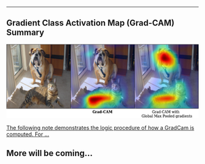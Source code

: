 
**********
## Gradient Class Activation Map (Grad-CAM) Summary
![GradCam](img/blog/GradCam/GradCam.png)

[The following note demonstrates the logic procedure of how a GradCam is computed. For ...](MyBlogs/GradCam.md)

## More will be coming...


